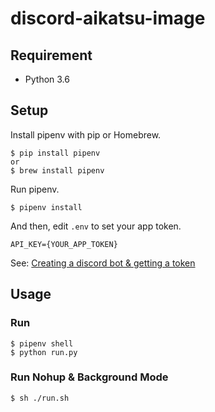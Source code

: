 # discord-aikatsu-image

## Requirement
* Python 3.6

## Setup

Install pipenv with pip or Homebrew.
```
$ pip install pipenv
or
$ brew install pipenv
```
Run pipenv.
```
$ pipenv install
```
And then, edit `.env` to set your app token.
```
API_KEY={YOUR_APP_TOKEN}
```
See: [Creating a discord bot & getting a token](https://github.com/reactiflux/discord-irc/wiki/Creating-a-discord-bot-&-getting-a-token)

## Usage
### Run 
```
$ pipenv shell
$ python run.py
```

### Run Nohup & Background Mode
```
$ sh ./run.sh
```

